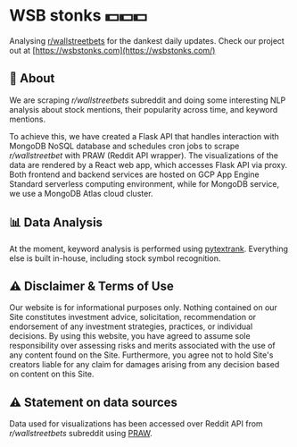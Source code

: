 # WSB stonks 💵💵💵

Analysing [r/wallstreetbets](https://www.reddit.com/r/wallstreetbets/) for the dankest daily updates. Check our project out at [https://wsbstonks.com](https://wsbstonks.com/)

## 💭 About
We are scraping <i>r/wallstreetbets</i> subreddit and doing some interesting NLP analysis about stock mentions, their popularity across time, and keyword mentions.

To achieve this, we have created a Flask API that handles interaction with MongoDB NoSQL database and schedules cron jobs to scrape <i>r/wallstreetbet</i> with PRAW (Reddit API wrapper). The visualizations of the data are rendered by a React web app, which accesses Flask API via proxy. Both frontend and backend services are hosted on GCP App Engine Standard serverless computing environment, while for MongoDB service, we use a MongoDB Atlas cloud cluster.

## 📊 Data Analysis

At the moment, keyword analysis is performed using [pytextrank](https://github.com/DerwenAI/pytextrank). Everything else is built in-house, including stock symbol recognition.

## ⚠️ Disclaimer & Terms of Use

Our website is for informational purposes only. Nothing contained on our Site constitutes investment advice, solicitation, recommendation or endorsement of any investment strategies, practices, or individual decisions. By using this website, you have agreed to assume sole responsibility over assessing risks and merits associated with the use of any content found on the Site. Furthermore, you agree not to hold Site's creators liable for any claim for damages arising from any decision based on content on this Site.

## ⚠️ Statement on data sources

Data used for visualizations has been accessed over Reddit API from <i>r/wallstreetbets</i> subreddit using [PRAW](https://praw.readthedocs.io/en/latest/).
